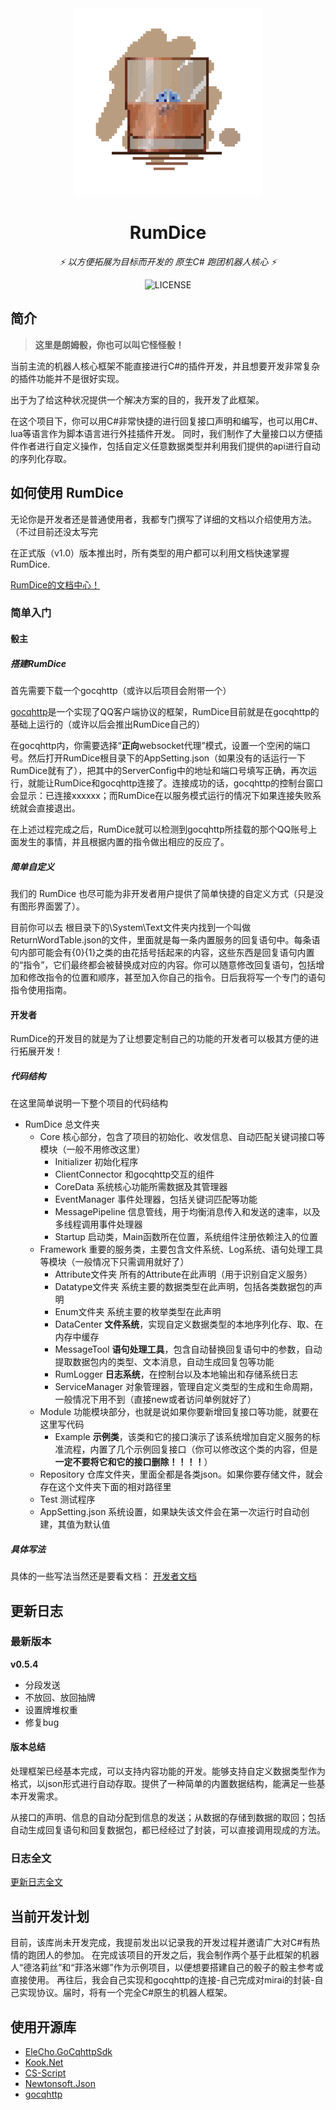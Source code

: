 <div align="center">
<img src="RumDiceLogo.png" width="300"/>

# RumDice

_⚡ 以方便拓展为目标而开发的 原生C# 跑团机器人核心 ⚡_

![LICENSE](https://img.shields.io/badge/license-MIT-yellow.svg?style=flat)
</div>

## 简介
> **这里是朗姆骰，你也可以叫它怪怪骰！**

当前主流的机器人核心框架不能直接进行C#的插件开发，并且想要开发非常复杂的插件功能并不是很好实现。

出于为了给这种状况提供一个解决方案的目的，我开发了此框架。

在这个项目下，你可以用C#非常快捷的进行回复接口声明和编写，也可以用C#、lua等语言作为脚本语言进行外挂插件开发。
同时，我们制作了大量接口以方便插件作者进行自定义操作，包括自定义任意数据类型并利用我们提供的api进行自动的序列化存取。

## 如何使用 RumDice
无论你是开发者还是普通使用者，我都专门撰写了详细的文档以介绍使用方法。（不过目前还没太写完

在正式版（v1.0）版本推出时，所有类型的用户都可以利用文档快速掌握 RumDice. 

[RumDice的文档中心！](https://github.com/iLoner121/RumDice/wiki)

### 简单入门
#### 骰主
##### 搭建RumDice
首先需要下载一个gocqhttp（或许以后项目会附带一个）

[gocqhttp](https://github.com/Mrs4s/go-cqhttp)是一个实现了QQ客户端协议的框架，RumDice目前就是在gocqhttp的基础上运行的（或许以后会推出RumDice自己的）

在gocqhttp内，你需要选择“**正向**websocket代理”模式，设置一个空闲的端口号。然后打开RumDice根目录下的AppSetting.json（如果没有的话运行一下RumDice就有了），把其中的ServerConfig中的地址和端口号填写正确，再次运行，就能让RumDice和gocqhttp连接了。连接成功的话，gocqhttp的控制台窗口会显示：已连接xxxxxx；而RumDice在以服务模式运行的情况下如果连接失败系统就会直接退出。

在上述过程完成之后，RumDice就可以检测到gocqhttp所挂载的那个QQ账号上面发生的事情，并且根据内置的指令做出相应的反应了。
##### 简单自定义
我们的 RumDice 也尽可能为非开发者用户提供了简单快捷的自定义方式（只是没有图形界面罢了）。

目前你可以去 根目录下的\System\Text文件夹内找到一个叫做ReturnWordTable.json的文件，里面就是每一条内置服务的回复语句中。每条语句内部可能会有{0}{1}之类的由花括号括起来的内容，这些东西是回复语句内置的“指令”，它们最终都会被替换成对应的内容。你可以随意修改回复语句，包括增加和修改指令的位置和顺序，甚至加入你自己的指令。日后我将写一个专门的语句指令使用指南。

#### 开发者
RumDice的开发目的就是为了让想要定制自己的功能的开发者可以极其方便的进行拓展开发！
##### 代码结构
在这里简单说明一下整个项目的代码结构
- RumDice 总文件夹
  - Core 核心部分，包含了项目的初始化、收发信息、自动匹配关键词接口等模块（一般不用修改这里）
    - Initializer 初始化程序
    - ClientConnector 和gocqhttp交互的组件
    - CoreData 系统核心功能所需数据及其管理器
    - EventManager 事件处理器，包括关键词匹配等功能
    - MessagePipeline 信息管线，用于均衡消息传入和发送的速率，以及多线程调用事件处理器
    - Startup 启动类，Main函数所在位置，系统组件注册依赖注入的位置
  - Framework 重要的服务类，主要包含文件系统、Log系统、语句处理工具等模块（一般情况下只需调用就好了）
    - Attribute文件夹 所有的Attribute在此声明（用于识别自定义服务）
    - Datatype文件夹 系统主要的数据类型在此声明，包括各类数据包的声明
    - Enum文件夹 系统主要的枚举类型在此声明
    - DataCenter **文件系统**，实现自定义数据类型的本地序列化存、取、在内存中缓存
    - MessageTool **语句处理工具**，包含自动替换回复语句中的参数，自动提取数据包内的类型、文本消息，自动生成回复包等功能
    - RumLogger **日志系统**，在控制台以及本地输出和存储系统日志
    - ServiceManager 对象管理器，管理自定义类型的生成和生命周期，一般情况下用不到（直接new或者访问单例就好了）
  - Module 功能模块部分，也就是说如果你要新增回复接口等功能，就要在这里写代码
    - Example **示例类**，该类和它的接口演示了该系统增加自定义服务的标准流程，内置了几个示例回复接口（你可以修改这个类的内容，但是**一定不要将它和它的接口删除！！！！**）
  - Repository 仓库文件夹，里面全都是各类json。如果你要存储文件，就会存在这个文件夹下面的相对路径里
  - Test 测试程序
  - AppSetting.json 系统设置，如果缺失该文件会在第一次运行时自动创建，其值为默认值
##### 具体写法
具体的一些写法当然还是要看文档：
[开发者文档](https://github.com/iLoner121/RumDice/wiki/%E5%BC%80%E5%8F%91%E8%80%85%E6%96%87%E6%A1%A3)

## 更新日志
### 最新版本
**v0.5.4**
- 分段发送
- 不放回、放回抽牌
- 设置牌堆权重
- 修复bug
#### 版本总结
处理框架已经基本完成，可以支持内容功能的开发。能够支持自定义数据类型作为格式，以json形式进行自动存取。提供了一种简单的内置数据结构，能满足一些基本开发需求。

从接口的声明、信息的自动分配到信息的发送；从数据的存储到数据的取回；包括自动生成回复语句和回复数据包，都已经经过了封装，可以直接调用现成的方法。

### 日志全文
[更新日志全文](https://github.com/iLoner121/RumDice/wiki/%E6%9B%B4%E6%96%B0%E6%97%A5%E5%BF%97)


## 当前开发计划
目前，该库尚未开发完成，我提前发出以记录我的开发过程并邀请广大对C#有热情的跑团人的参加。
在完成该项目的开发之后，我会制作两个基于此框架的机器人“德洛莉丝”和“菲洛米娜”作为示例项目，以便想要搭建自己的骰子的骰主参考或直接使用。
再往后，我会自己实现和gocqhttp的连接-自己完成对mirai的封装-自己实现协议。届时，将有一个完全C#原生的机器人框架。
## 使用开源库
- [EleCho.GoCqhttpSdk](https://github.com/OrgEleCho/EleCho.GoCqHttpSdk)
- [Kook.Net](https://github.com/gehongyan/Kook.Net)
- [CS-Script](https://github.com/oleg-shilo/cs-script)
- [Newtonsoft.Json](https://www.newtonsoft.com/json)
- [gocqhttp](https://github.com/Mrs4s/go-cqhttp)
